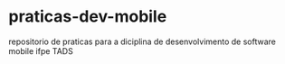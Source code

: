 # praticas-dev-mobile
repositorio de praticas para a diciplina de desenvolvimento de software mobile  ifpe TADS
